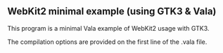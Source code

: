 WebKit2 minimal example (using GTK3 & Vala)
-----------------------

This program is a minimal Vala example of WebKit2 usage with GTK3.

The compilation options are provided on the first line of the .vala file.

